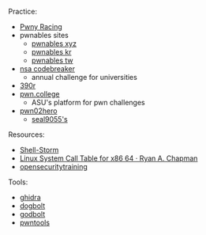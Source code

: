 Practice:
- [Pwny Racing](https://pwny.racing/)
- pwnables sites
	- [pwnables xyz](https://pwnable.xyz/)
	- [pwnables kr](https://pwnable.kr/)
	- [pwnables tw](https://pwnable.tw/)
- [nsa codebreaker](https://nsa-codebreaker.org/home)
	- annual challenge for universities
- [390r](https://pwn.umasscybersec.org/index.html)
- [pwn.college](https://pwn.college/dojos)
	- ASU's platform for pwn challenges
- [pwn02hero](https://github.com/seal9055/PWN_Zero2Hero)
	- [seal9055's](https://seal9055.com/) 

Resources:
- [Shell-Storm](https://shell-storm.org/index.html)
- [Linux System Call Table for x86 64 · Ryan A. Chapman](https://blog.rchapman.org/posts/Linux_System_Call_Table_for_x86_64/)
- [opensecuritytraining](https://p.ost2.fyi/)

Tools:
- [ghidra](https://ghidra-sre.org/)
- [dogbolt](https://dogbolt.org/)
- [godbolt](https://godbolt.org/)
- [pwntools](https://docs.pwntools.com/en/stable/)